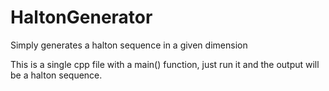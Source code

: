 # HaltonGenerator
Simply generates a halton sequence in a given dimension

This is a single cpp file with a main() function, just run it and the output will be a halton sequence.
